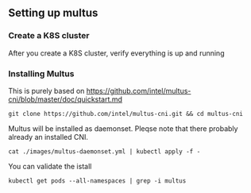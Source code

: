 ## Setting up multus 

### Create a K8S cluster
After you create a K8S cluster, verify everything is up and running


### Installing Multus
This is purely based on  https://github.com/intel/multus-cni/blob/master/doc/quickstart.md
```
git clone https://github.com/intel/multus-cni.git && cd multus-cni
```
Multus will be installed as daemonset. Pleqse note that there probably already an installed CNI.
```
cat ./images/multus-daemonset.yml | kubectl apply -f -
```
You can validate the istall 
```
kubectl get pods --all-namespaces | grep -i multus
```
